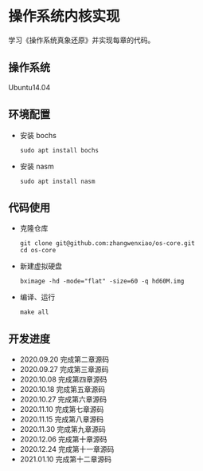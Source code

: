 # 操作系统内核实现

学习《操作系统真象还原》并实现每章的代码。

## 操作系统

Ubuntu14.04

## 环境配置

- 安装 bochs
    ```shell
    sudo apt install bochs
    ```
- 安装 nasm
    ```shell
    sudo apt install nasm
    ```

## 代码使用

- 克隆仓库
    ```shell
    git clone git@github.com:zhangwenxiao/os-core.git
    cd os-core
    ``` 
- 新建虚拟硬盘
    ```shell
    bximage -hd -mode="flat" -size=60 -q hd60M.img
    ```
- 编译、运行
    ```shell
    make all
    ```    

## 开发进度
- 2020.09.20 完成第二章源码
- 2020.09.27 完成第三章源码
- 2020.10.08 完成第四章源码
- 2020.10.18 完成第五章源码
- 2020.10.27 完成第六章源码
- 2020.11.10 完成第七章源码
- 2020.11.15 完成第八章源码
- 2020.11.30 完成第九章源码
- 2020.12.06 完成第十章源码
- 2020.12.24 完成第十一章源码
- 2021.01.10 完成第十二章源码
